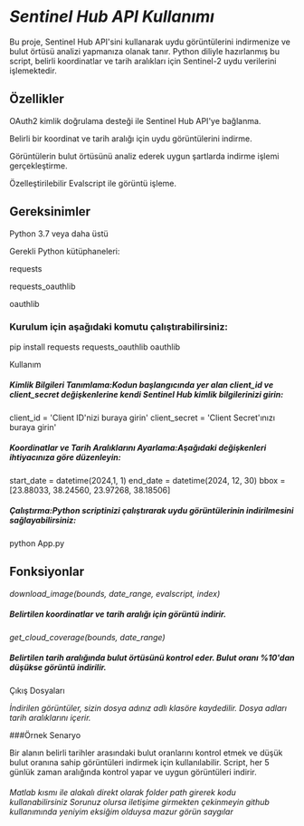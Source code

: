 # *Sentinel Hub API Kullanımı*

Bu proje, Sentinel Hub API'sini kullanarak uydu görüntülerini indirmenize ve bulut örtüsü analizi yapmanıza olanak tanır. Python diliyle hazırlanmış bu script, belirli koordinatlar ve tarih aralıkları için Sentinel-2 uydu verilerini işlemektedir.

## Özellikler

OAuth2 kimlik doğrulama desteği ile Sentinel Hub API'ye bağlanma.

Belirli bir koordinat ve tarih aralığı için uydu görüntülerini indirme.

Görüntülerin bulut örtüsünü analiz ederek uygun şartlarda indirme işlemi gerçekleştirme.

Özelleştirilebilir Evalscript ile görüntü işleme.

## Gereksinimler

Python 3.7 veya daha üstü

Gerekli Python kütüphaneleri:

requests

requests_oauthlib

oauthlib

### Kurulum için aşağıdaki komutu çalıştırabilirsiniz:

pip install requests requests_oauthlib oauthlib

Kullanım

##### Kimlik Bilgileri Tanımlama:Kodun başlangıcında yer alan client_id ve client_secret değişkenlerine kendi Sentinel Hub kimlik bilgilerinizi girin:

client_id = 'Client ID'nizi buraya girin'
client_secret = 'Client Secret'ınızı buraya girin'

##### Koordinatlar ve Tarih Aralıklarını Ayarlama:Aşağıdaki değişkenleri ihtiyacınıza göre düzenleyin:

start_date = datetime(2024,1, 1)
end_date = datetime(2024, 12, 30)
bbox = [23.88033, 38.24560, 23.97268, 38.18506]

##### Çalıştırma:Python scriptinizi çalıştırarak uydu görüntülerinin indirilmesini sağlayabilirsiniz:

python App.py

## Fonksiyonlar

_download_image(bounds, date_range, evalscript, index)_

##### Belirtilen koordinatlar ve tarih aralığı için görüntü indirir.

_get_cloud_coverage(bounds, date_range)_

##### Belirtilen tarih aralığında bulut örtüsünü kontrol eder. Bulut oranı %10'dan düşükse görüntü indirilir.

Çıkış Dosyaları

_İndirilen görüntüler, *sizin dosya adınız* adlı klasöre kaydedilir. Dosya adları tarih aralıklarını içerir._

###Örnek Senaryo

Bir alanın belirli tarihler arasındaki bulut oranlarını kontrol etmek ve düşük bulut oranına sahip görüntüleri indirmek için kullanılabilir. Script, her 5 günlük zaman aralığında kontrol yapar ve uygun görüntüleri indirir.
###### Matlab kısmı ile alakalı direkt olarak folder path girerek kodu kullanabilirsiniz Sorunuz olursa iletişime girmekten çekinmeyin github kullanımında yeniyim eksiğim olduysa mazur görün saygılar
